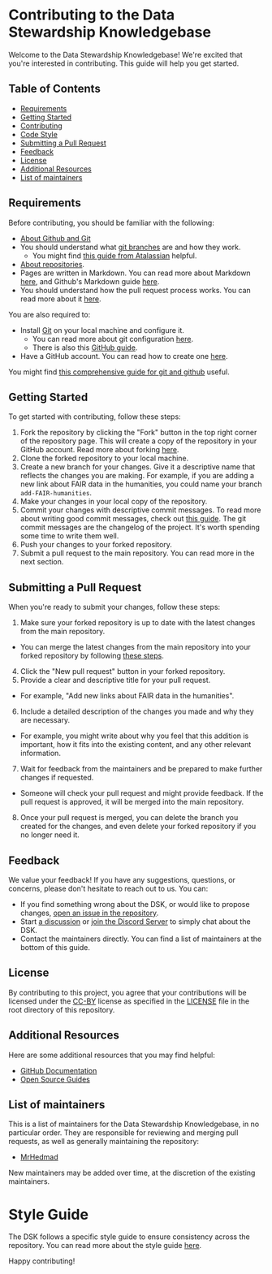 # Contributing to the Data Stewardship Knowledgebase

Welcome to the Data Stewardship Knowledgebase!
We're excited that you're interested in contributing.
This guide will help you get started.

## Table of Contents
- [Requirements](#requirements)
- [Getting Started](#getting-started)
- [Contributing](#contributing)
- [Code Style](#code-style)
- [Submitting a Pull Request](#submitting-a-pull-request)
- [Feedback](#feedback)
- [License](#license)
- [Additional Resources](#additional-resources)
- [List of maintainers](#list-of-maintainers)

## Requirements
Before contributing, you should be familiar with the following:
- [About Github and Git](https://docs.github.com/en/get-started/start-your-journey/about-github-and-git)
- You should understand what [git branches](https://docs.github.com/en/get-started/quickstart/github-glossary#branch) are and how they work.
  - You might find [this guide from Atalassian](https://www.atlassian.com/git/tutorials/using-branches) helpful.
- [About repositories](https://docs.github.com/en/get-started/quickstart/create-a-repo).
- Pages are written in Markdown.
  You can read more about Markdown [here](https://www.markdownguide.org/getting-started/),
  and Github's Markdown guide [here](https://guides.github.com/features/mastering-markdown/).
- You should understand how the pull request process works.
  You can read more about it [here](https://docs.github.com/en/get-started/quickstart/github-flow).

You are also required to:
- Install [Git](https://git-scm.com/) on your local machine and configure it.
  - You can read more about git configuration [here](https://git-scm.com/book/en/v2/Getting-Started-First-Time-Git-Setup).
  - There is also this [GitHub guide](https://docs.github.com/en/get-started/quickstart/set-up-git).
- Have a GitHub account. You can read how to create one [here](https://docs.github.com/en/get-started/signing-up-for-github/signing-up-for-a-new-github-account).

You might find [this comprehensive guide for git and github](https://wpmudev.com/blog/the-non-developers-guide-to-git-and-github/) useful.

## Getting Started
To get started with contributing, follow these steps:
1. Fork the repository by clicking the "Fork" button in the top right corner of the repository page.
   This will create a copy of the repository in your GitHub account.
   Read more about forking [here](https://docs.github.com/en/get-started/quickstart/fork-a-repo).
2. Clone the forked repository to your local machine.
3. Create a new branch for your changes.
   Give it a descriptive name that reflects the changes you are making.
   For example, if you are adding a new link about FAIR data in the humanities, you could name your branch `add-FAIR-humanities`.
4. Make your changes in your local copy of the repository.
5. Commit your changes with descriptive commit messages.
   To read more about writing good commit messages, check out [this guide](https://chris.beams.io/posts/git-commit/).
   The git commit messages are the changelog of the project.
   It's worth spending some time to write them well.
6. Push your changes to your forked repository.
7. Submit a pull request to the main repository.
   You can read more in the next section.

## Submitting a Pull Request
When you're ready to submit your changes, follow these steps:
1. Make sure your forked repository is up to date with the latest changes from the main repository.
  - You can merge the latest changes from the main repository into your forked repository by following [these steps](https://docs.github.com/en/github/collaborating-with-issues-and-pull-requests/syncing-a-fork).
4. Click the "New pull request" button in your forked repository.
5. Provide a clear and descriptive title for your pull request.
  - For example, "Add new links about FAIR data in the humanities".
6. Include a detailed description of the changes you made and why they are necessary.
  - For example, you might write about why you feel that this addition is important, how it fits into the existing content, and any other relevant information.
7. Wait for feedback from the maintainers and be prepared to make further changes if requested.
  - Someone will check your pull request and might provide feedback. If the pull request is approved, it will be merged into the main repository.
8. Once your pull request is merged, you can delete the branch you created for the changes, and even delete your forked repository if you no longer need it.

## Feedback
We value your feedback! If you have any suggestions, questions, or concerns, please don't hesitate to reach out to us.
You can:
- If you find something wrong about the DSK, or would like to propose changes, [open an issue in the repository](https://github.com/MrHedmad/data-stewardship-knowledgebase/issues/new/choose).
- Start [a discussion](https://github.com/MrHedmad/data-stewardship-knowledgebase/discussions/new/choose) or [join the Discord Server](https://discord.com/invite/Ww3rWRsEDz) to simply chat about the DSK.
- Contact the maintainers directly. You can find a list of maintainers at the bottom of this guide.

## License
By contributing to this project, you agree that your contributions will be licensed under the [CC-BY](https://creativecommons.org/licenses/by/4.0/) license as specified in the [LICENSE](LICENSE) file in the root directory of this repository.

## Additional Resources
Here are some additional resources that you may find helpful:
- [GitHub Documentation](https://docs.github.com/)
- [Open Source Guides](https://opensource.guide/)

## List of maintainers
This is a list of maintainers for the Data Stewardship Knowledgebase, in no particular order.
They are responsible for reviewing and merging pull requests, as well as generally maintaining the repository:

- [MrHedmad](https://github.com/MrHedmad)

New maintainers may be added over time, at the discretion of the existing maintainers.

# Style Guide
The DSK follows a specific style guide to ensure consistency across the repository. You can read more about the style guide [here](style_guide.md).

Happy contributing!
